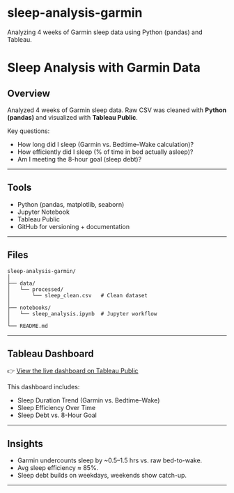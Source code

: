 # sleep-analysis-garmin
Analyzing 4 weeks of Garmin sleep data using Python (pandas) and Tableau.

# Sleep Analysis with Garmin Data

## Overview

Analyzed 4 weeks of Garmin sleep data. Raw CSV was cleaned with **Python (pandas)** and visualized with **Tableau Public**.

Key questions:

* How long did I sleep (Garmin vs. Bedtime–Wake calculation)?
* How efficiently did I sleep (% of time in bed actually asleep)?
* Am I meeting the 8-hour goal (sleep debt)?

---

## Tools

* Python (pandas, matplotlib, seaborn)
* Jupyter Notebook
* Tableau Public
* GitHub for versioning + documentation

---

## Files

```
sleep-analysis-garmin/
│
├── data/
│   └── processed/
│       └── sleep_clean.csv   # Clean dataset
│
├── notebooks/
│   └── sleep_analysis.ipynb  # Jupyter workflow
│
└── README.md
```

---

## Tableau Dashboard

👉 [View the live dashboard on Tableau Public](https://public.tableau.com/app/profile/porter.mclaws/viz/Book1_17591722694650/Dashboard1?publish=yes)

This dashboard includes:
- Sleep Duration Trend (Garmin vs. Bedtime–Wake)
- Sleep Efficiency Over Time
- Sleep Debt vs. 8-Hour Goal

---

## Insights

* Garmin undercounts sleep by ~0.5–1.5 hrs vs. raw bed-to-wake.
* Avg sleep efficiency ≈ 85%.
* Sleep debt builds on weekdays, weekends show catch-up.

---
